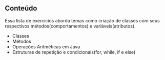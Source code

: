 ## Conteúdo

Essa lista de exercícios aborda temas como criação de classes com seus respectivos métodos(comportamentos) e variáveis(atributos). 

- Classes
- Métodos
- Operações Aritméticas em Java
- Estruturas de repetição e condicionais(for, while, if e else)


